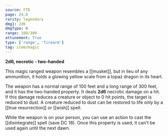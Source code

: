```yaml
---
source: FTD
page: 24.0
rarity: legendary
dmg1: 2d6
dmgType: N
range: 100/300
attunement: True
type: ['range', 'firearm']
tag: item/magic
---
```


**2d6, necrotic - two-handed**

This magic ranged weapon resembles a [[musket]], but in lieu of any ammunition, it holds a glowing yellow scale from a topaz dragon in its heart.

The weapon has a normal range of 100 feet and a long range of 300 feet, and it has the two-handed property. It deals **2d6** necrotic damage on a hit. If this damage reduces a creature or object to 0 hit points, the target is reduced to dust. A creature reduced to dust can be restored to life only by a [[true resurrection]] or [[wish]] spell.

While the weapon is on your person, you can use an action to cast the [[disintegrate]] spell (save DC 18). Once this property is used, it can't be used again until the next dawn.


